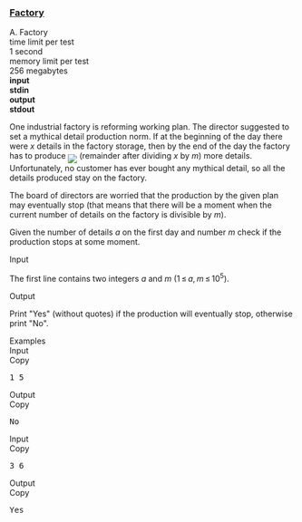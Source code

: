 <h3><a href="https://codeforces.com/contest/485/problem/A" target="_blank" rel="noopener noreferrer">Factory</a></h3>

<div class="header"><div class="title">A. Factory</div><div class="time-limit"><div class="property-title">time limit per test</div>1 second</div><div class="memory-limit"><div class="property-title">memory limit per test</div>256 megabytes</div><div class="input-file input-standard" style="font-weight: bold"><div class="property-title">input</div>stdin</div><div class="output-file output-standard" style="font-weight: bold"><div class="property-title">output</div>stdout</div></div><div><p>One industrial factory is reforming working plan. The director suggested to set a mythical detail production norm. If at the beginning of the day there were <span class="tex-span"><i>x</i></span> details in the factory storage, then by the end of the day the factory has to produce <img align="middle" class="tex-formula" src="https://espresso.codeforces.com/4085628a7f3a4ad1ec3a2d67435e8a7ce3eb797d.png" style="max-width: 100.0%;max-height: 100.0%;"> (remainder after dividing <span class="tex-span"><i>x</i></span> by <span class="tex-span"><i>m</i></span>) more details. Unfortunately, no customer has ever bought any mythical detail, so all the details produced stay on the factory. </p><p>The board of directors are worried that the production by the given plan may eventually stop (that means that there will be а moment when the current number of details on the factory is divisible by <span class="tex-span"><i>m</i></span>). </p><p>Given the number of details <span class="tex-span"><i>a</i></span> on the first day and number <span class="tex-span"><i>m</i></span> check if the production stops at some moment.</p></div><div class="input-specification"><div class="section-title">Input</div><p>The first line contains two integers <span class="tex-span"><i>a</i></span> and <span class="tex-span"><i>m</i></span> (<span class="tex-span">1 ≤ <i>a</i>, <i>m</i> ≤ 10<sup class="upper-index">5</sup></span>).</p></div><div class="output-specification"><div class="section-title">Output</div><p>Print "<span class="tex-font-style-tt">Yes</span>" (without quotes) if the production will eventually stop, otherwise print "<span class="tex-font-style-tt">No</span>".</p></div><div class="sample-tests"><div class="section-title">Examples</div><div class="sample-test"><div class="input"><div class="title">Input<div title="Copy" data-clipboard-target="#id005742789648070417" id="id0022509269728668813" class="input-output-copier">Copy</div></div><pre id="id005742789648070417">1 5<br></pre></div><div class="output"><div class="title">Output<div title="Copy" data-clipboard-target="#id007042277002843743" id="id005073310193690487" class="input-output-copier">Copy</div></div><pre id="id007042277002843743">No<br></pre></div><div class="input"><div class="title">Input<div title="Copy" data-clipboard-target="#id005972293230227701" id="id006996454792671094" class="input-output-copier">Copy</div></div><pre id="id005972293230227701">3 6<br></pre></div><div class="output"><div class="title">Output<div title="Copy" data-clipboard-target="#id006201254973410407" id="id0041939774459533274" class="input-output-copier">Copy</div></div><pre id="id006201254973410407">Yes<br></pre></div></div></div>
